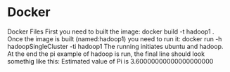 # Docker
Docker Files
First you need to built the image:
docker build -t hadoop1 .
Once the image is built (named:hadoop1) you need to run it:
docker run -h hadoopSingleCluster -ti hadoop1
The running initiates ubuntu and hadoop. At the end the pi example of hadoop is run, the final line should look somethig like this:
Estimated value of Pi is 3.60000000000000000000
